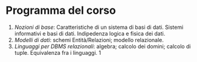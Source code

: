 # Programma del corso

1. *Nozioni di base*: Caratteristiche di un sistema di basi di dati. Sistemi informativi e basi di dati. Indipedenza logica e fisica dei dati.
2. *Modelli di dati*: schemi Entità/Relazioni; modello relazionale.
3. *Linguaggi per DBMS relazionali*: algebra; calcolo dei domini; calcolo di tuple. Equivalenza fra i linguaggi. 1
